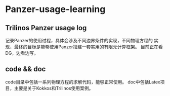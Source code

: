# Panzer-usage-learning

## Trilinos Panzer usage log

记录Panzer的使用过程，具体会涉及不同边界条件的实现，不同物理方程的
实现，最终的目标是能够使用Panzer搭建一套实用的有限元计算框架。
目前正在看DG，边看边写。

## code && doc

code目录中包括一系列物理方程的求解代码，能够正常使用。
doc中包括Latex项目，主要是关于Kokkos和Trilinos使用案例。